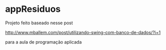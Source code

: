 # appResiduos


Projeto feito baseado nesse post

http://www.mballem.com/post/utilizando-swing-com-banco-de-dados/?i=1


para a aula de programação aplicada

